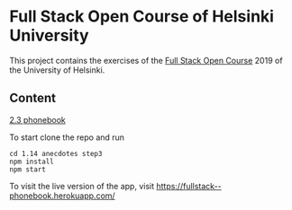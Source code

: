 
# Full Stack Open Course of Helsinki University

This project contains the exercises of the [Full Stack Open Course](https://fullstackopen.com/en/) 2019 of the University of Helsinki.

## Content
 
 [2.3 phonebook]()


 To start clone the repo and run
```
cd 1.14 anecdotes step3
npm install
npm start
```


To visit the live version of the app, visit https://fullstack--phonebook.herokuapp.com/
